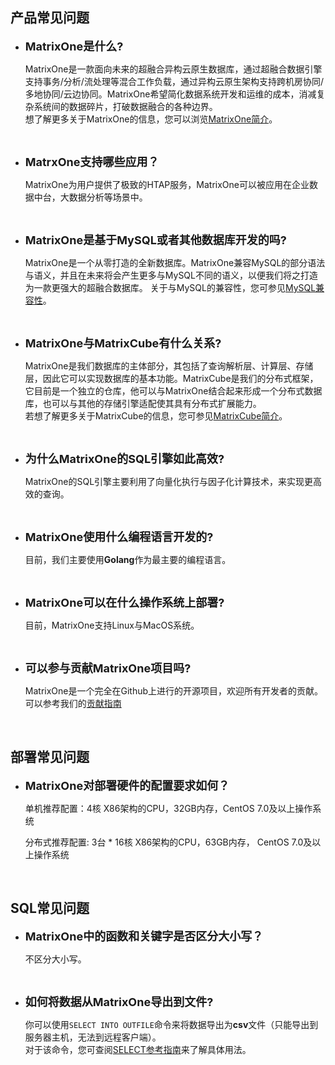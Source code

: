 

## **产品常见问题**

* <font size=4>**MatrixOne是什么?**</font>
  
  MatrixOne是一款面向未来的超融合异构云原生数据库，通过超融合数据引擎支持事务/分析/流处理等混合工作负载，通过异构云原生架构支持跨机房协同/多地协同/云边协同。MatrixOne希望简化数据系统开发和运维的成本，消减复杂系统间的数据碎片，打破数据融合的各种边界。  
  想了解更多关于MatrixOne的信息，您可以浏览[MatrixOne简介](../Overview/matrixone-introduction.md)。
<br>

* <font size=4>**MatrxOne支持哪些应用？**</font>
  
  MatrixOne为用户提供了极致的HTAP服务，MatrixOne可以被应用在企业数据中台，大数据分析等场景中。
<br>

* <font size=4>**MatrixOne是基于MySQL或者其他数据库开发的吗?**</font>
  
  MatrixOne是一个从零打造的全新数据库。MatrixOne兼容MySQL的部分语法与语义，并且在未来将会产生更多与MySQL不同的语义，以便我们将之打造为一款更强大的超融合数据库。
  关于与MySQL的兼容性，您可参见[MySQL兼容性](../Overview/mysql-compatibility.md)。
<br>

* <font size=4>**MatrixOne与MatrixCube有什么关系?**</font>
  
  MatrixOne是我们数据库的主体部分，其包括了查询解析层、计算层、存储层，因此它可以实现数据库的基本功能。MatrixCube是我们的分布式框架，它目前是一个独立的仓库，他可以与MatrixOne结合起来形成一个分布式数据库，也可以与其他的存储引擎适配使其具有分布式扩展能力。  
  若想了解更多关于MatrixCube的信息，您可参见[MatrixCube简介](../Overview/matrixcube/matrixcube-introduction.md)。
<br>

* <font size=4>**为什么MatrixOne的SQL引擎如此高效?**</font>
  
  MatrixOne的SQL引擎主要利用了向量化执行与因子化计算技术，来实现更高效的查询。  
<br>

* <font size=4>**MatrixOne使用什么编程语言开发的?**</font>
  
  目前，我们主要使用**Golang**作为最主要的编程语言。
<br>

* <font size=4>**MatrixOne可以在什么操作系统上部署?**</font>
  
  目前，MatrixOne支持Linux与MacOS系统。
<br>

* <font size=4>**可以参与贡献MatrixOne项目吗?**</font>
  
  MatrixOne是一个完全在Github上进行的开源项目，欢迎所有开发者的贡献。可以参考我们的[贡献指南](../Contribution-Guide/make-your-first-contribution.md)
<br>


## **部署常见问题**

* <font size=4>**MatrixOne对部署硬件的配置要求如何？**</font>

  单机推荐配置：4核 X86架构的CPU，32GB内存，CentOS 7.0及以上操作系统
  
  分布式推荐配置: 3台 * 16核 X86架构的CPU，63GB内存， CentOS 7.0及以上操作系统
<br>

## **SQL常见问题**

* <font size=4>**MatrixOne中的函数和关键字是否区分大小写？**</font>

  不区分大小写。
<br>

* <font size=4>**如何将数据从MatrixOne导出到文件?**</font>
  
  你可以使用`SELECT INTO OUTFILE`命令来将数据导出为**csv**文件（只能导出到服务器主机，无法到远程客户端）。  
  对于该命令，您可查阅[SELECT参考指南](../Reference/SQL-Reference/Data-Manipulation-Statements/select.md)来了解具体用法。  
